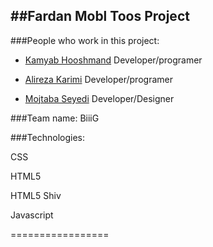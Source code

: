 ##Fardan Mobl Toos Project
---------------------------
###People who work in this project:

* [Kamyab Hooshmand](https://github.com/Kamyab-H) Developer/programer

* [Alireza Karimi](https://github.com/AlirezaKarimi) Developer/programer

* [Mojtaba Seyedi](https://github.com/seyedi) Developer/Designer


###Team name: BiiiG

###Technologies:

CSS

HTML5

HTML5 Shiv

Javascript 

=================